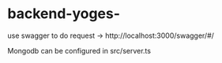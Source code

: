 # backend-yoges-

use swagger to do request -> http://localhost:3000/swagger/#/

Mongodb can be configured in src/server.ts
